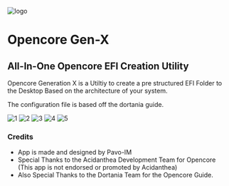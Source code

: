![logo](https://i.imgur.com/ArRajCS.png)
# Opencore Gen-X
## All-In-One Opencore EFI Creation Utility

Opencore Generation X is a Utiltiy to create a pre structured EFI Folder to the Desktop
Based on the architecture of your system.

The configuration file is based off the dortania guide.

![1](https://i.imgur.com/zOKGbcE.png)
![2](https://i.imgur.com/Vdtovgy.png)
![3](https://i.imgur.com/YamyeMn.png)
![4](https://i.imgur.com/JvMQrUC.png)
![5](https://i.imgur.com/V1ymHlE.png)

### Credits

* App is made and designed by Pavo-IM
* Special Thanks to the Acidanthea Development Team for Opencore (This app is not endorsed or promoted by Acidanthea)
* Also Special Thanks to the Dortania Team for the Opencore Guide.


